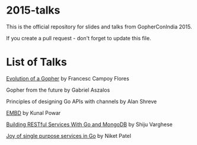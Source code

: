 2015-talks
==========

This is the official repository for slides and talks from GopherConIndia 2015.

If you create a pull request - don't forget to update this file.

List of Talks
=============

[Evolution of a Gopher](https://speakerdeck.com/campoy/gophercon-india-evolution-of-a-gopher) by Francesc Campoy Flores

Gopher from the future by Gabriel Aszalos

Principles of designing Go APIs with channels by Alan Shreve

[EMBD](https://speakerdeck.com/kunalpowar/gophercon-india-2015-embd) by Kunal Powar

[Building RESTful Services With Go and MongoDB](http://www.slideshare.net/shijucv/building-restful-services-with-go-and-mongodb) by Shiju Varghese

[Joy of single purpose services in Go](https://speakerdeck.com/nexneo/joy-of-single-purpose-services-in-go) by Niket Patel
